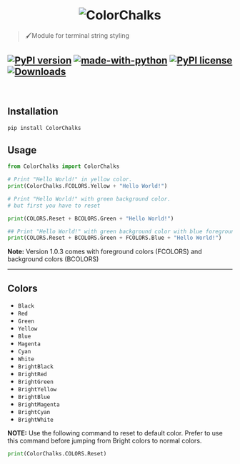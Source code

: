 <h1 align="center">
	<img  src="./src/img/Color2.png" alt="ColorChalks">
</h1>

> 🖌️Module for terminal string styling

[![PyPI version](https://badge.fury.io/py/ColorChalks.svg)](https://badge.fury.io/py/ColorChalks)
[![made-with-python](https://img.shields.io/badge/Made%20with-Python-1f425f.svg)](https://www.python.org/)
[![PyPI license](https://img.shields.io/pypi/l/ansicolortags.svg)](https://pypi.python.org/pypi/ansicolortags/)
[![Downloads](https://static.pepy.tech/personalized-badge/colorchalks?period=total&units=international_system&left_color=black&right_color=brightgreen&left_text=Downloads)](https://pepy.tech/project/colorchalks)
---

<br>

## Installation
```sh
pip install ColorChalks
```

## Usage       
```python 
from ColorChalks import ColorChalks

# Print "Hello World!" in yellow color.
print(ColorChalks.FCOLORS.Yellow + "Hello World!")

# Print "Hello World!" with green background color. 
# but first you have to reset

print(COLORS.Reset + BCOLORS.Green + "Hello World!")

## Print "Hello World!" with green background color with blue foreground color
print(COLORS.Reset + BCOLORS.Green + FCOLORS.Blue + "Hello World!")
```
**Note:** Version 1.0.3 comes with foreground colors (FCOLORS) and background colors (BCOLORS)

-----

## Colors 
- `Black`
- `Red`
- `Green`
- `Yellow`
- `Blue`
- `Magenta`
- `Cyan`
- `White`
- `BrightBlack`
- `BrightRed`
- `BrightGreen`
- `BrightYellow`
- `BrightBlue`
- `BrightMagenta`
- `BrightCyan`
- `BrightWhite`

**NOTE:** Use the following command to reset to default color. Prefer to use this command before jumping from Bright colors to normal colors.
```python
print(ColorChalks.COLORS.Reset) 
```